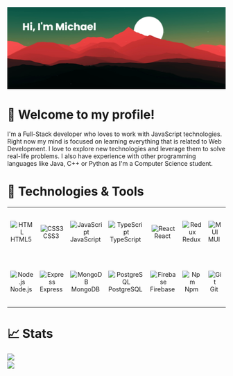 <img src="./banner.png" />

# 👋 Welcome to my profile!

I'm a Full-Stack developer who loves to work with
JavaScript technologies. Right now my mind is focused on learning everything
that is related to Web Development. I love to explore new technologies and
leverage them to solve real-life problems. I also have experience with other
programming languages like Java, C++ or Python as I'm a Computer Science
student.

# 🔧 Technologies & Tools

<table>
  <tr>
    <td align="center" height="110" width="110">
      <img
        src="https://cdn.jsdelivr.net/gh/devicons/devicon/icons/html5/html5-plain.svg"
        width="48"
        height="48"
        alt="HTML"
      />
      <br />HTML5&nbsp;
    </td>
    <td align="center" height="110" width="110">
      <img
        src="https://cdn.jsdelivr.net/gh/devicons/devicon/icons/css3/css3-plain.svg"
        width="48"
        height="48"
        alt="CSS3"
      />
      <br />CSS3&nbsp;
    </td>
    <td align="center" height="110" width="110">
      <img
        src="https://cdn.jsdelivr.net/gh/devicons/devicon/icons/javascript/javascript-plain.svg"
        width="48"
        height="48"
        alt="JavaScript"
      />
      <br />JavaScript&nbsp;
    </td>
    <td align="center" height="110" width="110">
      <img
        src="https://cdn.jsdelivr.net/gh/devicons/devicon/icons/typescript/typescript-plain.svg"
        width="48"
        height="48"
        alt="TypeScript"
      />
      <br />TypeScript&nbsp;
    </td>
    <td align="center" height="110" width="110">
      <img
        src="https://cdn.jsdelivr.net/gh/devicons/devicon/icons/react/react-original.svg"
        width="48"
        height="48"
        alt="React"
      />
      <br />React&nbsp;
    </td>
    <td align="center" height="110" width="110">
      <img
        src="https://cdn.jsdelivr.net/gh/devicons/devicon/icons/redux/redux-original.svg"
        width="48"
        height="48"
        alt="Redux"
      />
      <br />Redux&nbsp;
    </td>
    <td align="center" height="110" width="110">
      <img
        src="https://cdn.jsdelivr.net/gh/devicons/devicon/icons/materialui/materialui-original.svg"
        width="48"
        height="48"
        alt="MUI"
      />
      <br />MUI&nbsp;
    </td>
    <td align="center" height="110" width="110">
      <img
        src="https://cdn.jsdelivr.net/gh/devicons/devicon/icons/bootstrap/bootstrap-plain.svg"
        width="48"
        height="48"
        alt="Bootstrap"
      />
      <br />Bootstrap&nbsp;
    </td>
    <td align="center" height="110" width="110">
      <img
        src="https://cdn.jsdelivr.net/gh/devicons/devicon/icons/figma/figma-original.svg"
        width="48"
        height="48"
        alt="Figma"
      />
      <br />Figma&nbsp;
    </td>
  </tr>
  <tr>
    <td align="center" height="110" width="110">
      <img
        src="https://cdn.jsdelivr.net/gh/devicons/devicon/icons/nodejs/nodejs-original.svg"
        width="48"
        height="48"
        alt="Node.js"
      />
      <br />Node.js&nbsp;
    </td>
    <td align="center" height="110" width="110">
      <img
        src="https://cdn.jsdelivr.net/gh/devicons/devicon/icons/express/express-original.svg"
        width="48"
        height="48"
        alt="Express"
      />
      <br />Express&nbsp;
    </td>
    <td align="center" height="110" width="110">
      <img
        src="https://cdn.jsdelivr.net/gh/devicons/devicon/icons/mongodb/mongodb-original.svg"
        width="48"
        height="48"
        alt="MongoDB"
      />
      <br />MongoDB&nbsp;
    </td>
    <td align="center" height="110" width="110">
      <img
        src="https://cdn.jsdelivr.net/gh/devicons/devicon/icons/postgresql/postgresql-original.svg"
        width="48"
        height="48"
        alt="PostgreSQL"
      />
      <br />PostgreSQL&nbsp;
    </td>
    <td align="center" height="110" width="110">
      <img
        src="https://cdn.jsdelivr.net/gh/devicons/devicon/icons/firebase/firebase-plain.svg"
        width="48"
        height="48"
        alt="Firebase"
      />
      <br />Firebase&nbsp;
    </td>
    <td align="center" height="110" width="110">
      <img
        src="https://cdn.jsdelivr.net/gh/devicons/devicon/icons/npm/npm-original-wordmark.svg"
        width="48"
        height="48"
        alt="Npm"
      />
      <br />Npm&nbsp;
    </td>
    <td align="center" height="110" width="110">
      <img
        src="https://cdn.jsdelivr.net/gh/devicons/devicon/icons/git/git-original.svg"
        width="48"
        height="48"
        alt="Git"
      />
      <br />Git&nbsp;
    </td>
    <td align="center" height="110" width="110">
      <img
        src="https://cdn.jsdelivr.net/gh/devicons/devicon/icons/jest/jest-plain.svg"
        width="48"
        height="48"
        alt="Jest"
      />
      <br />Jest&nbsp;
    </td>
    <td align="center" height="110" width="110">
      <img
        src="https://cdn.jsdelivr.net/gh/devicons/devicon/icons/webpack/webpack-original.svg"
        width="48"
        height="48"
        alt="Webpack"
      />
      <br />Webpack&nbsp;
    </td>
  </tr>
</table>

# 📈 Stats

<img
  src="https://github-readme-stats.vercel.app/api?username=michalosman&show_icons=true&theme=react&&hide_border=true"
/>
<br />
<img
  src="https://github-readme-streak-stats.herokuapp.com/?user=michalosman&&theme=react&&hide_border=true"
/>
